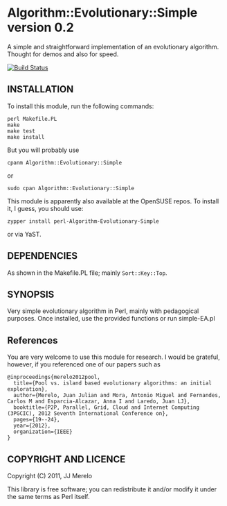 # Algorithm::Evolutionary::Simple version 0.2

A simple and straightforward implementation of an evolutionary algorithm. Thought for demos and also for speed.

[![Build Status](https://travis-ci.org/JJ/algorithm-evolutionary-simple.svg?branch=master)](https://travis-ci.org/JJ/algorithm-evolutionary-simple)

## INSTALLATION

To install this module, run the following commands:

	perl Makefile.PL
	make
	make test
	make install
	
But you will probably use

	cpanm Algorithm::Evolutionary::Simple

or

	sudo cpan Algorithm::Evolutionary::Simple

This module is apparently also available at the OpenSUSE repos. To install it, I guess, you should use:

	zypper install perl-Algorithm-Evolutionary-Simple

or via YaST.

## DEPENDENCIES

As shown in the Makefile.PL file; mainly `Sort::Key::Top`.

## SYNOPSIS

Very simple evolutionary algorithm in Perl, mainly with pedagogical
purposes. Once installed, use the provided functions or run
simple-EA.pl

## References

You are very welcome to use this module for research. I would be grateful, however, if you referenced one of our papers such as

```
@inproceedings{merelo2012pool,
  title={Pool vs. island based evolutionary algorithms: an initial exploration},
  author={Merelo, Juan Julian and Mora, Antonio Miguel and Fernandes, Carlos M and Esparcia-Alcazar, Anna I and Laredo, Juan LJ},
  booktitle={P2P, Parallel, Grid, Cloud and Internet Computing (3PGCIC), 2012 Seventh International Conference on},
  pages={19--24},
  year={2012},
  organization={IEEE}
}
```



## COPYRIGHT AND LICENCE

Copyright (C) 2011, JJ Merelo

This library is free software; you can redistribute it and/or modify
it under the same terms as Perl itself.
